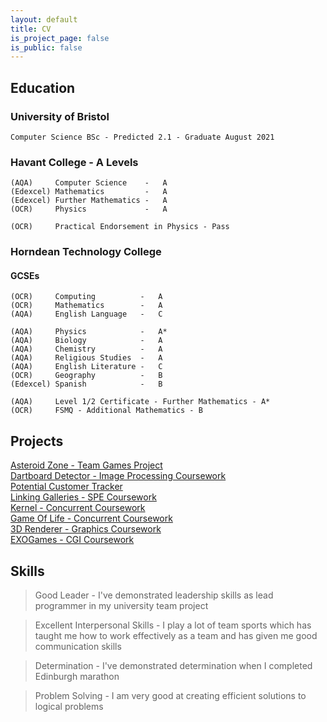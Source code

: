```yaml
---
layout: default
title: CV
is_project_page: false
is_public: false
---
```


<div class="float-container" markdown="1">

  <div class="float-child-1" markdown="1">


## Education

### University of Bristol
```
Computer Science BSc - Predicted 2.1 - Graduate August 2021
```
### Havant College - A Levels

```
(AQA)     Computer Science    -   A
(Edexcel) Mathematics         -   A
(Edexcel) Further Mathematics -   A
(OCR)     Physics             -   A

(OCR)     Practical Endorsement in Physics - Pass
```
### Horndean Technology College
#### GCSEs
```
(OCR)     Computing          -   A
(OCR)     Mathematics        -   A
(AQA)     English Language   -   C

(AQA)     Physics            -   A*
(AQA)     Biology            -   A
(AQA)     Chemistry          -   A
(AQA)     Religious Studies  -   A
(AQA)     English Literature -   C
(OCR)     Geography          -   B
(Edexcel) Spanish            -   B
```

```
(AQA)     Level 1/2 Certificate - Further Mathematics - A*
(OCR)     FSMQ - Additional Mathematics - B
```


  </div>

  <div class="float-child-2" markdown="1">



## Projects

[Asteroid Zone - Team Games Project](asteroidzone.md)  
[Dartboard Detector - Image Processing Coursework](dartboarddetector.md)  
[Potential Customer Tracker](potentialcustomerstracker.md)  
[Linking Galleries - SPE Coursework](linkinggalleries.md)  
[Kernel - Concurrent Coursework](kernel.md)  
[Game Of Life - Concurrent Coursework](gameoflife.md)  
[3D Renderer - Graphics Coursework](3drenderer.md)  
[EXOGames - CGI Coursework](exogames.md)  





## Skills

> Good Leader        -  I've demonstrated leadership skills as lead programmer in my university team project

> Excellent Interpersonal Skills -  I play a lot of team sports which has taught me how to work effectively as a team and has given me good communication skills

> Determination      -  I've demonstrated determination when I completed Edinburgh marathon

> Problem Solving    -  I am very good at creating efficient solutions to logical problems


  </div>

</div>
